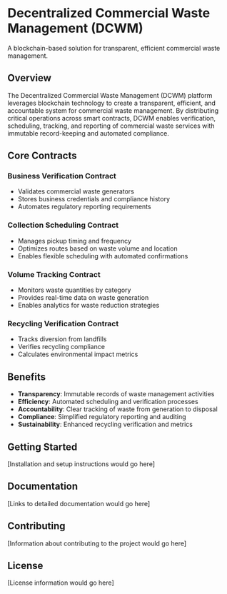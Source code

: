 # Decentralized Commercial Waste Management (DCWM)

A blockchain-based solution for transparent, efficient commercial waste management.

## Overview

The Decentralized Commercial Waste Management (DCWM) platform leverages blockchain technology to create a transparent, efficient, and accountable system for commercial waste management. By distributing critical operations across smart contracts, DCWM enables verification, scheduling, tracking, and reporting of commercial waste services with immutable record-keeping and automated compliance.

## Core Contracts

### Business Verification Contract
- Validates commercial waste generators
- Stores business credentials and compliance history
- Automates regulatory reporting requirements

### Collection Scheduling Contract
- Manages pickup timing and frequency
- Optimizes routes based on waste volume and location
- Enables flexible scheduling with automated confirmations

### Volume Tracking Contract
- Monitors waste quantities by category
- Provides real-time data on waste generation
- Enables analytics for waste reduction strategies

### Recycling Verification Contract
- Tracks diversion from landfills
- Verifies recycling compliance
- Calculates environmental impact metrics

## Benefits

- **Transparency**: Immutable records of waste management activities
- **Efficiency**: Automated scheduling and verification processes
- **Accountability**: Clear tracking of waste from generation to disposal
- **Compliance**: Simplified regulatory reporting and auditing
- **Sustainability**: Enhanced recycling verification and metrics

## Getting Started

[Installation and setup instructions would go here]

## Documentation

[Links to detailed documentation would go here]

## Contributing

[Information about contributing to the project would go here]

## License

[License information would go here]

